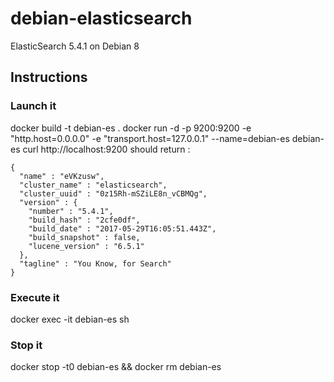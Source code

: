 # debian-elasticsearch
ElasticSearch 5.4.1 on Debian 8

## Instructions

### Launch it
docker build -t debian-es .
docker run -d -p 9200:9200 -e "http.host=0.0.0.0" -e "transport.host=127.0.0.1" --name=debian-es debian-es
curl http://localhost:9200
should return :
```
{
  "name" : "eVKzusw",
  "cluster_name" : "elasticsearch",
  "cluster_uuid" : "0z15Rh-mSZiLE8n_vCBMQg",
  "version" : {
    "number" : "5.4.1",
    "build_hash" : "2cfe0df",
    "build_date" : "2017-05-29T16:05:51.443Z",
    "build_snapshot" : false,
    "lucene_version" : "6.5.1"
  },
  "tagline" : "You Know, for Search"
}
```
### Execute it
docker exec -it debian-es sh

### Stop it
docker stop -t0 debian-es && docker rm debian-es
